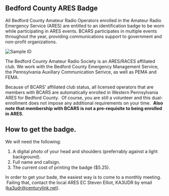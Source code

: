 ## Bedford County ARES Badge

All Bedford County Amateur Radio Operators enrolled in the Amateur Radio Emergency Service \(ARES\) are entitled to an identification badge to be worn while participating in ARES events. BCARS participates in multiple events throughout the year, providing communications support to government and non-profit organizations.



![](https://i1.wp.com/static.bcars.org/media/uploads/badges/id_badge_sample.png?zoom=2&resize=552%2C419&ssl=1 "Sample ID")

The Bedford County Amateur Radio Society is an ARES/RACES affiliated club. We work with the Bedford County Emergency Management Service, the Pennsylvania Auxillary Communication Serivce, as well as PEMA and FEMA.

Because of BCARS’ affiliated club status, all licensed operators that are members with BCARS are automatically enrolled in Western Pennsylvania ARES for Bedford County.  Of course, you are still a volunteer and this dual-enrollment does not impose any additional requirements on your time.  **Also note that membership with BCARS is not a pre-requisite to being enrolled in ARES**.



## How to get the badge.

We will need the following:

1. A digital photo of your head and shoulders \(preferrably against a light background\).
2. Full name and callsign.
3. The current cost of printing the badge \($5.25\).

In order to get your bade, the easiest way is to come to a monthly meeting.  Failing that, contact the local ARES EC Steven Elliot, KA3UDR by email \([ka3udr@centurylink.net](mailto:ka3udr@centurylink.net)\).

